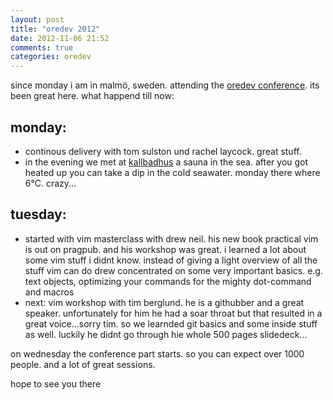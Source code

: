 ```yaml
---
layout: post
title: "oredev 2012"
date: 2012-11-06 21:52
comments: true
categories: oredev
---
```


since monday i am in malmö, sweden. attending the [oredev conference](http://oredev.org/). its been great here. what happend till now:

## monday: 
- continous delivery with tom sulston und rachel laycock. great stuff. 
- in the evening we met at [kallbadhus](http://www.ribersborgskallbadhus.se/) a sauna in the sea. after you got heated up you can take a dip in the cold seawater. monday there where 6°C. crazy...

## tuesday:
- started with vim masterclass with drew neil. his new book practical vim is out on pragpub. and his workshop was great. i learned a lot about some vim stuff i didnt know. instead of giving a light overview of all the stuff vim can do drew concentrated on some very important basics. e.g. text objects, optimizing your commands for the mighty dot-command and macros
- next: vim workshop with tim berglund. he is a githubber and a great speaker. unfortunately for him he had a soar throat but that resulted in a great voice...sorry tim. so we learnded git basics and some inside stuff as well. luckily he didnt go through hie whole 500 pages slidedeck...

on wednesday the conference part starts. so you can expect over 1000 people. and a lot of great sessions. 

hope to see you there
